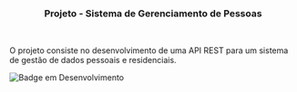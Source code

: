 <h3 align="center"> Projeto - Sistema de Gerenciamento de Pessoas </h3> <br />

O projeto consiste no desenvolvimento de uma API REST para um sistema de gestão de dados pessoais e residenciais. 

![Badge em Desenvolvimento](http://img.shields.io/static/v1?label=STATUS&message=EM%20DESENVOLVIMENTO&color=GREEN&style=for-the-badge)
